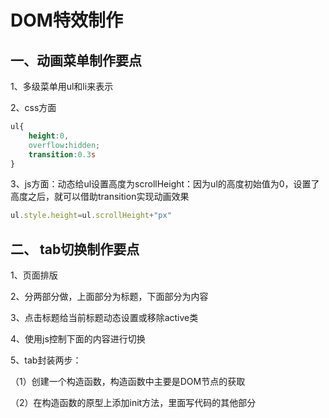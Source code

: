 # DOM特效制作

## 一、动画菜单制作要点

1、多级菜单用ul和li来表示

2、css方面

```css
ul{
	height:0,
	overflow:hidden;
	transition:0.3s
}
```

3、js方面：动态给ul设置高度为scrollHeight：因为ul的高度初始值为0，设置了高度之后，就可以借助transition实现动画效果

```js
ul.style.height=ul.scrollHeight+"px"
```

## 二、 tab切换制作要点

1、页面排版

2、分两部分做，上面部分为标题，下面部分为内容

3、点击标题给当前标题动态设置或移除active类

4、使用js控制下面的内容进行切换

5、tab封装两步：

（1）创建一个构造函数，构造函数中主要是DOM节点的获取

（2）在构造函数的原型上添加init方法，里面写代码的其他部分
